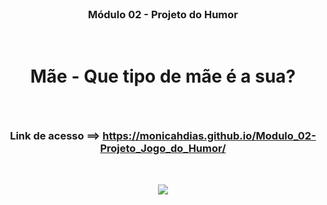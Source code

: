 <br>

### <p align="center">Módulo 02 - Projeto do Humor</p>

<br>

# <p align="center">Mãe - Que tipo de mãe é a sua?</p>

<br>

### <p align="center">Link de acesso ==> https://monicahdias.github.io/Modulo_02-Projeto_Jogo_do_Humor/</p>

<br>

<p align="center"><img src="https://user-images.githubusercontent.com/97922536/158498538-5675b22c-8766-459e-b747-c8f9639b323e.JPG" /></p>



